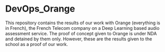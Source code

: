 # DevOps_Orange
This repository contains the results of our work with Orange (everything is in French), the French Telecom company on a Deep Learning based audio assessment service. The proof of concept given to Orange is under NDA and detained by them only. However, these are the results given to the school as a proof of our work.
